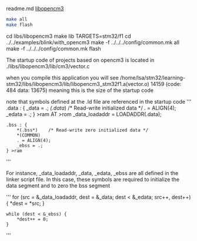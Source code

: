 readme.md
[libopencm3]( http://libopencm3.org/)

```sh
make all
make flash
```

cd libs/libopencm3
make lib TARGETS=stm32/f1
cd ../../examples/blink/with_opencm3
make -f ../../../config/common.mk all
make -f ../../../config/common.mk flash

The startup code of projects based on opencm3 is located in
./libs/libopencm3/lib/cm3/vector.c

when you compile this application you will see
/home/lsa/stm32/learning-stm32/libs/libopencm3/lib/libopencm3_stm32f1.a(vector.o) 	  14159  (code: 484 data: 13675)
meaning this is the size of the startup code

note that symbols defined at the .ld file are referenced in the startup code
'''
	.data : {
		_data = .;
		*(.data*)	/* Read-write initialized data */
		. = ALIGN(4);
		_edata = .;
	} >ram AT >rom
	_data_loadaddr = LOADADDR(.data);

	.bss : {
		*(.bss*)	/* Read-write zero initialized data */
		*(COMMON)
		. = ALIGN(4);
		_ebss = .;
	} >ram
'''

For instance, _data_loadaddr, _data, _edata, _ebss are all defined in the linker script file.
In this case, these symbols are required to initialize the data segment and to zero the bss segment

'''
	for (src = &_data_loadaddr, dest = &_data;
		dest < &_edata;
		src++, dest++) {
		*dest = *src;
	}

	while (dest < &_ebss) {
		*dest++ = 0;
	}
'''